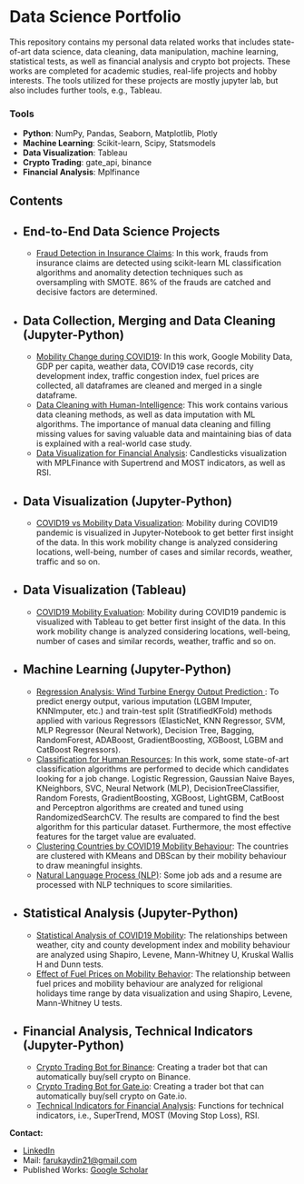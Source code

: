 # Data Science Portfolio
This repository contains my personal data related works that includes state-of-art data science, data cleaning, data manipulation, machine learning, statistical tests, as well as financial analysis and crypto bot projects. These works are completed for academic studies, real-life projects and hobby interests.
The tools utilized for these projects are mostly jupyter lab, but also includes further tools, e.g., Tableau. 

### Tools
  - **Python**: NumPy, Pandas, Seaborn, Matplotlib, Plotly
  - **Machine Learning**: Scikit-learn, Scipy, Statsmodels
  - **Data Visualization**: Tableau
  - **Crypto Trading**: gate_api, binance
  - **Financial Analysis**: Mplfinance

## Contents
- ## End-to-End Data Science Projects
    - [Fraud Detection in Insurance Claims](https://github.com/DrFarukAydin/data-science-portfolio/blob/main/end-to-end-projects/insurance_fraud.ipynb): In this work, frauds from insurance claims are detected using scikit-learn ML classification algorithms and anomality detection techniques such as oversampling with SMOTE. 86% of the frauds are catched and decisive factors are determined. 

- ## Data Collection, Merging and Data Cleaning (Jupyter-Python)
    - [Mobility Change during COVID19](https://github.com/DrFarukAydin/data-science-portfolio/blob/main/data-collection-merging-and-cleaning/mobility-dataframe-preparation.ipynb): In this work, Google Mobility Data, GDP per capita, weather data, COVID19 case records, city development index, traffic congestion index, fuel prices are collected, all dataframes are cleaned and merged in a single dataframe. 
    - [Data Cleaning with Human-Intelligence](https://github.com/DrFarukAydin/data-science-portfolio/blob/main/data-collection-merging-and-cleaning/data-cleaning-for-hr-classification.ipynb): This work contains various data cleaning methods, as well as data imputation with ML algorithms. The importance of manual data cleaning and filling missing values for saving valuable data and maintaining bias of data is explained with a real-world case study.
    - [Data Visualization for Financial Analysis](https://github.com/DrFarukAydin/data-science-portfolio/blob/main/financial-tools/data-visualization-finance.ipynb): Candlesticks visualization with MPLFinance with Supertrend and MOST indicators, as well as RSI.

- ## Data Visualization (Jupyter-Python)
    - [COVID19 vs Mobility Data Visualization](https://github.com/DrFarukAydin/data-science-portfolio/blob/main/data-visualization-python-jupyter/mobility-data-analysis-visualization.ipynb): Mobility during COVID19 pandemic is visualized in Jupyter-Notebook to get better first insight of the data. In this work mobility change is analyzed considering locations, well-being, number of cases and similar records, weather, traffic and so on.
    
   
- ## Data Visualization (Tableau)
    - [COVID19 Mobility Evaluation](https://github.com/DrFarukAydin/data-science-portfolio/blob/main/data-visualization-tableau/data-visualization-tableau.ipynb): Mobility during COVID19 pandemic is visualized with Tableau to get better first insight of the data. In this work mobility change is analyzed considering locations, well-being, number of cases and similar records, weather, traffic and so on.
    
- ## Machine Learning (Jupyter-Python)
    - [Regression Analysis: Wind Turbine Energy Output Prediction ](https://github.com/DrFarukAydin/data-science-portfolio/blob/main/machine-learning/regression-wind-turbine.ipynb): To predict energy output, various imputation (LGBM Imputer, KNNImputer, etc.) and train-test split (StratifiedKFold) methods applied with various Regressors (ElasticNet, KNN Regressor, SVM, MLP Regressor (Neural Network), Decision Tree, Bagging, RandomForest, ADABoost, GradientBoosting, XGBoost, LGBM and CatBoost Regressors). 
    - [Classification for Human Resources](https://github.com/DrFarukAydin/data-science-portfolio/blob/main/machine-learning/classification-hr.ipynb): In this work, some state-of-art classification algorithms are performed to decide which candidates looking for a job change. Logistic Regression, Gaussian Naive Bayes, KNeighbors, SVC, Neural Network (MLP), DecisionTreeClassifier, Random Forests, GradientBoosting, XGBoost, LightGBM, CatBoost and Perceptron algorithms are created and tuned using RandomizedSearchCV. The results are compared to find the best algorithm for this particular dataset. Furthermore, the most effective features for the target value are evaluated. 
    - [Clustering Countries by COVID19 Mobility Behaviour](https://github.com/DrFarukAydin/data-science-portfolio/blob/main/machine-learning/mobility-cluster.ipynb): The countries are clustered with KMeans and DBScan by their mobility behaviour to draw meaningful insights.
    - [Natural Language Process (NLP)](https://github.com/DrFarukAydin/data-science-portfolio/blob/main/machine-learning/NLP.ipynb): Some job ads and a resume are processed with NLP techniques to score similarities. 

     
- ## Statistical Analysis (Jupyter-Python)
    - [Statistical Analysis of COVID19 Mobility](https://github.com/DrFarukAydin/data-science-portfolio/blob/main/statistical-analysis/mobility-statistical-tests.ipynb): The relationships between weather, city and county development index and mobility behaviour are analyzed using Shapiro, Levene, Mann-Whitney U, Kruskal Wallis H and Dunn tests. 
    - [Effect of Fuel Prices on Mobility Behavior](https://github.com/DrFarukAydin/data-science-portfolio/blob/main/statistical-analysis/fuel-mobility-relationship.ipynb): The relationship between fuel prices and mobility behaviour are analyzed for religional holidays time range by data visualization and using Shapiro, Levene, Mann-Whitney U tests.  
    
- ## Financial Analysis, Technical Indicators (Jupyter-Python)
    - [Crypto Trading Bot for Binance](https://github.com/DrFarukAydin/data-science-portfolio/blob/main/financial-tools/binance-bot.ipynb): Creating a trader bot that can automatically buy/sell crypto on Binance.
    - [Crypto Trading Bot for Gate.io](https://github.com/DrFarukAydin/data-science-portfolio/blob/main/financial-tools/gate-io-bot.ipynb): Creating a trader bot that can automatically buy/sell crypto on Gate.io.
    - [Technical Indicators for Financial Analysis](https://github.com/DrFarukAydin/data-science-portfolio/blob/main/financial-tools/technical-indicators-finance.ipynb): Functions for technical indicators, i.e., SuperTrend, MOST (Moving Stop Loss), RSI. 
    
**Contact:**
- [LinkedIn](https://www.linkedin.com/in/faruk-aydin-0350a459/?locale=en_US)
- Mail: farukaydin21@gmail.com
- Published Works: [Google Scholar](https://scholar.google.com/citations?user=JTdaPdYAAAAJ&hl=tr&oi=ao)


  

